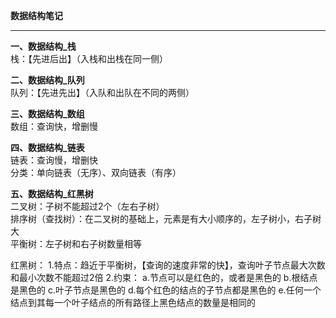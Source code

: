 **数据结构笔记**  

----------


**一、数据结构_栈**  
栈：【先进后出】（入栈和出栈在同一侧）  

**二、数据结构_队列**  
队列：【先进先出】（入队和出队在不同的两侧）  

**三、数据结构_数组**  
数组：查询快，增删慢  

**四、数据结构_链表**  
链表：查询慢，增删快  
分类：单向链表（无序）、双向链表（有序）  

**五、数据结构_红黑树**  
二叉树：子树不能超过2个（左右子树）  
排序树（查找树）：在二叉树的基础上，元素是有大小顺序的，左子树小，右子树大  
平衡树：左子树和右子树数量相等  

红黑树：
1.特点：趋近于平衡树，【查询的速度非常的快】，查询叶子节点最大次数和最小次数不能超过2倍
2.约束：
a.节点可以是红色的，或者是黑色的
b.根结点是黑色的
c.叶子节点是黑色的
d.每个红色的结点的子节点都是黑色的
e.任何一个结点到其每一个叶子结点的所有路径上黑色结点的数量是相同的